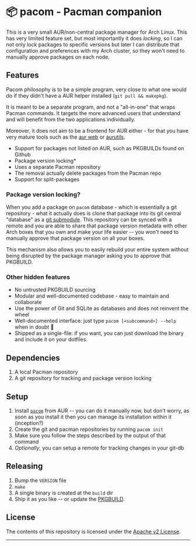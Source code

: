 # :package: pacom - Pacman companion

This is a very small AUR/non-central package manager for Arch Linux. This has very limited feature
set, but most importantly it does _locking_, so I can not only lock packages to specific versions
but later I can distribute that configuration and preferences with my Arch cluster, so they won't
need to manually approve packages on each node.

## Features

Pacom philosophy is to be a simple program, very close to what one would do if they didn't have a
AUR helper installed (`git pull && makepkg`).

It is meant to be a separate program, and not a "all-in-one" that wraps Pacman commands. It targets
the more advanced users that understand and will benefit from the two applications individually.

Moreover, it does not aim to be a frontend for AUR either - for that you have very mature tools such
as the [aur web][aur-web] or [aurutils][aurutils].

* Support for packages not listed on AUR, such as PKGBUILDs found on Github
* Package version locking*
* Uses a separate Pacman repository
* The removal actually delete packages from the Pacman repo
* Support for split-packages

### Package version locking?

When you add a package on `pacom` database - which is essentially a git repository - what it
actually does is clone that package into its git central "database" as a [git
submodule][git-submodule]. This repository can be synced with a remote and you are able to share
that package version metadata with other Arch boxes that you own and make your life easier -- you
won't need to manually approve that package version on all your boxes.

This mechanism also allows you to easily rebuild your entire system without being disrupted by the
package manager asking you to approve that PKGBUILD.

### Other hidden features

* No untrusted PKGBUILD sourcing
* Modular and well-documented codebase - easy to maintain and collaborate
* Use the power of Git and SQLite as databases and does not reinvent the wheel
* Well-documented interface: just type `pacom [<subcommand>] --help` when in doubt :memo:
* Shipped as a single-file: if you want, you can just download the binary and include it on your
  dotfiles.

## Dependencies

1. A local Pacman repository
2. A git repository for tracking and package version locking

## Setup

1. Install [`pacom`][pacom-aur] from AUR -- you can do it manually now, but don't worry, as soon as
   you install it then you can manage its installation within it (inception?)
2. Create the git and pacman repositories by running `pacom init`
3. Make sure you follow the steps described by the output of that command
4. _Optionally_, you can setup a remote for tracking changes in your git-db

## Releasing

1. Bump the `VERSION` file
2. `make`
3. A single binary is created at the `build` dir
4. Ship it as you like -- or update the [PKGBUILD][pacom-aur].

## License

The contents of this repository is licensed under the [Apache v2 License](LICENSE).

---
[aur-web]: https://aur.archlinux.org/
[aurutils]: https://github.com/AladW/aurutils
[git-submodule]: https://git-scm.com/book/en/v2/Git-Tools-Submodules
[pacom-aur]: https://aur.archlinux.org/packages/pacom/
